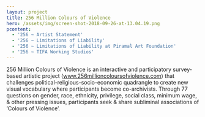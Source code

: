```yaml
---
layout: project
title: 256 Million Colours of Violence
hero: /assets/img/screen-shot-2018-09-26-at-13.04.19.png
pcontent:
  - '256 ~ Artist Statement'
  - '256 ~ Limitations of Liability'
  - '256 ~ Limitations of Liability at Piramal Art Foundation'
  - '256 ~ TIFA Working Studios'
---
```

256 Million Colours of Violence is an interactive and participatory survey-based artistic project (www.256millioncoloursofviolence.com) that challenges political-religious-socio-economic quadrangle to create new visual vocabulary where participants become co-archivists. Through 77 questions on gender, race, ethnicity, privilege, social class, minimum wage, & other pressing issues, participants seek & share subliminal associations of ‘Colours of Violence’.
